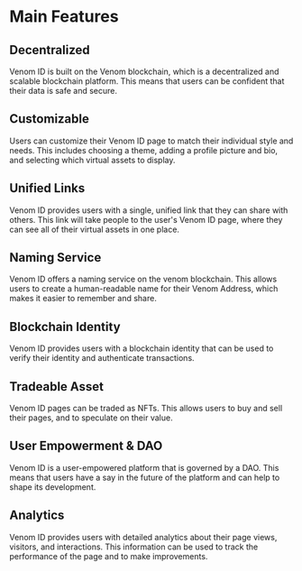 # Main Features

## Decentralized

Venom ID is built on the Venom blockchain, which is a decentralized and scalable blockchain platform. This means that users can be confident that their data is safe and secure.

## Customizable

Users can customize their Venom ID page to match their individual style and needs. This includes choosing a theme, adding a profile picture and bio, and selecting which virtual assets to display.

## Unified Links

Venom ID provides users with a single, unified link that they can share with others. This link will take people to the user's Venom ID page, where they can see all of their virtual assets in one place.

## Naming Service

Venom ID offers a naming service on the venom blockchain. This allows users to create a human-readable name for their Venom Address, which makes it easier to remember and share.

## Blockchain Identity

Venom ID provides users with a blockchain identity that can be used to verify their identity and authenticate transactions.

## Tradeable Asset

Venom ID pages can be traded as NFTs. This allows users to buy and sell their pages, and to speculate on their value.

## User Empowerment & DAO

Venom ID is a user-empowered platform that is governed by a DAO. This means that users have a say in the future of the platform and can help to shape its development.

## Analytics

Venom ID provides users with detailed analytics about their page views, visitors, and interactions. This information can be used to track the performance of the page and to make improvements.
